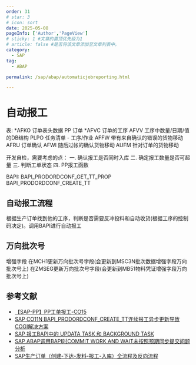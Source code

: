 ```yaml
---
order: 31
# star: 3
# icon: sort
date: 2025-05-08
pageInfo: ['Author','PageView']
# sticky: 1 #文章的置顶优先级为1
# article: false #是否将该文章添加至文章列表中。
category:
  - SAP
tag:
  - ABAP

permalink: /sap/abap/automaticjobreporting.html

---
```


# 自动报工
<!-- more -->

表:
*AFKO    订单表头数据 PP 订单
*AFVC    订单的工序
AFVV    工序中数量/日期/值的DB结构
PLPO    任务清单 - 工序/作业
AFFW    带有来自确认的错误的货物移动
AFRU    订单确认
AFWI    随后过帐的确认货物移动
AUFM    针对订单的货物移动 

开发自检，需要考虑的点：
一. 确认报工是否同时入库
二. 确定报工数量是否可超量
三. 判断工单状态
四. PP报工函数


BAPI:
BAPI_PRODORDCONF_GET_TT_PROP
BAPI_PRODORDCONF_CREATE_TT

## 自动报工流程
根据生产订单找到他的工序，判断是否需要反冲投料和自动收货(根据工序的控制码决定)。调用BAPI进行自动报工

## 万向批次号
增强字段 
在MCH1更新万向批次号字段(会更新到MSC3N批次数据增强字段万向批次号上)
在ZMSEG更新万向批次号字段(会更新到MB51物料凭证增强字段万向批次号上)

## 参考文献
- [【SAP-PP】PP工单报工-CO15](https://blog.csdn.net/weixin_42400703/article/details/135536449)
- [SAP CO11N BAPI_PRODORDCONF_CREATE_TT连续报工异步更新导致COGI解决方案](https://blog.csdn.net/DeveloperMrMeng/article/details/139811212)
- [SAP 报工BAPI中的 UPDATA TASK 和 BACKGROUND TASK](https://blog.csdn.net/DeveloperMrMeng/article/details/140174352?spm=1001.2014.3001.5501)
- [SAP ABAP调用BAPI时COMMIT WORK AND WAIT未按照预期同步提交问题分析](https://blog.csdn.net/DeveloperMrMeng/article/details/140377250?spm=1001.2014.3001.5501)
- [SAP生产订单（创建-下达-发料-报工-入库）全流程及反向流程](https://blog.csdn.net/u010837413/article/details/140664748?utm_medium=distribute.pc_relevant.none-task-blog-2~default~baidujs_baidulandingword~default-1-140664748-blog-144586173.235^v43^pc_blog_bottom_relevance_base5&spm=1001.2101.3001.4242.1&utm_relevant_index=4)